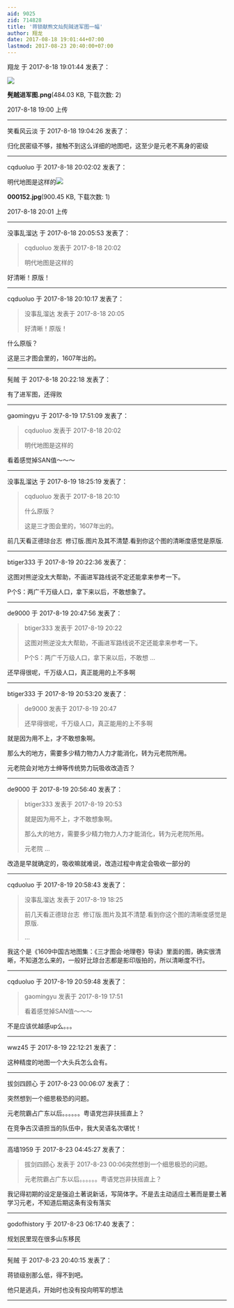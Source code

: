 ```yaml
---
aid: 9025
zid: 714828
title: '蒋锁献熊文灿髡贼进军图一幅'
author: 翔龙
date: 2017-08-18 19:01:44+07:00
lastmod: 2017-08-23 20:40:00+07:00
---
```


翔龙 于 2017-8-18 19:01:44 发表了：

![](https://cdn.jsdelivr.net/gh/lzjluzijie/beichao@main/img/190049qoiicz5ovqqiozsz.png)



**髡贼进军图.png**(484.03 KB, 下载次数: 2)



2017-8-18 19:00 上传

---------

笑看风云淡 于 2017-8-18 19:04:26 发表了：

归化民密级不够，接触不到这么详细的地图吧，这至少是元老不离身的密级

---------

cqduoluo 于 2017-8-18 20:02:02 发表了：

明代地图是这样的![](https://cdn.jsdelivr.net/gh/lzjluzijie/beichao@main/img/200153tlaa4zdhoudttd2o.jpg)



**000152.jpg**(900.45 KB, 下载次数: 1)



2017-8-18 20:01 上传

---------

没事乱溜达 于 2017-8-18 20:05:53 发表了：

> cqduoluo 发表于 2017-8-18 20:02
> 
> 明代地图是这样的



好清晰！原版！

---------

cqduoluo 于 2017-8-18 20:10:17 发表了：

> 没事乱溜达 发表于 2017-8-18 20:05
> 
> 好清晰！原版！



什么原版？

这是三才图会里的，1607年出的。

---------

髡贼 于 2017-8-18 20:22:18 发表了：

有了进军图，还得败

---------

gaomingyu 于 2017-8-19 17:51:09 发表了：

> cqduoluo 发表于 2017-8-18 20:02
> 
> 明代地图是这样的



看着感觉掉SAN值～～～

---------

没事乱溜达 于 2017-8-19 18:25:19 发表了：

> cqduoluo 发表于 2017-8-18 20:10
> 
> 什么原版？
> 
> 这是三才图会里的，1607年出的。



前几天看正德琼台志  修订版.图片及其不清楚.看到你这个图的清晰度感觉是原版.

---------

btiger333 于 2017-8-19 20:22:36 发表了：

这图对熊逆没太大帮助，不画进军路线说不定还能拿来参考一下。

P个S：两广千万级人口，拿下来以后，不敢想象了。

---------

de9000 于 2017-8-19 20:47:56 发表了：

> btiger333 发表于 2017-8-19 20:22
> 
> 这图对熊逆没太大帮助，不画进军路线说不定还能拿来参考一下。
> 
> P个S：两广千万级人口，拿下来以后，不敢想 ...



还早得很呢，千万级人口，真正能用的上不多啊

---------

btiger333 于 2017-8-19 20:53:20 发表了：

> de9000 发表于 2017-8-19 20:47
> 
> 还早得很呢，千万级人口，真正能用的上不多啊



就是因为用不上，才不敢想象啊。

那么大的地方，需要多少精力物力人力才能消化，转为元老院所用。

元老院会对地方士绅等传统势力玩吸收改造否？

---------

de9000 于 2017-8-19 20:56:40 发表了：

> btiger333 发表于 2017-8-19 20:53
> 
> 就是因为用不上，才不敢想象啊。
> 
> 那么大的地方，需要多少精力物力人力才能消化，转为元老院所用。
> 
> 元老院 ...



改造是早就确定的，吸收嘛就难说，改造过程中肯定会吸收一部分的

---------

cqduoluo 于 2017-8-19 20:58:43 发表了：

> 没事乱溜达 发表于 2017-8-19 18:25
> 
> 前几天看正德琼台志  修订版.图片及其不清楚.看到你这个图的清晰度感觉是原版.
> 
> ...



我这个是《1609中国古地图集：《三才图会·地理卷》导读》里面的图，确实很清晰，不知道怎么来的，一般好比琼台志都是影印版拍的，所以清晰度不行。

---------

cqduoluo 于 2017-8-19 20:59:48 发表了：

> gaomingyu 发表于 2017-8-19 17:51
> 
> 看着感觉掉SAN值～～～



不是应该优越感up么。。。

---------

wwz45 于 2017-8-19 22:12:21 发表了：

这种精度的地图一个大头兵怎么会有。

---------

拔剑四顾心 于 2017-8-23 00:06:07 发表了：

突然想到一个细思极恐的问题。

元老院霸占广东以后。。。。。。粤语党岂非扶摇直上？

在竞争古汉语担当的队伍中，我大吴语名次堪忧！

---------

高墙1959 于 2017-8-23 04:45:27 发表了：

> 拔剑四顾心 发表于 2017-8-23 00:06突然想到一个细思极恐的问题。
> 
> 元老院霸占广东以后。。。。。。粤语党岂非扶摇直上？



我记得初期的设定是强迫土著说新话，写简体字。不是去主动适应土著而是要土著学习元老，不知道后期这条有没有落实

---------

godofhistory 于 2017-8-23 06:17:40 发表了：

规划民里现在很多山东移民

---------

髡贼 于 2017-8-23 20:40:15 发表了：

蒋锁级别那么低，得不到吧。

他只是逃兵，开始时也没有投向明军的想法

---------

